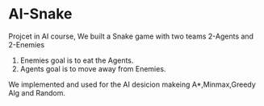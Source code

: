 # AI-Snake
Projcet in AI course, We built a Snake game with two teams 2-Agents and 2-Enemies 
1. Enemies goal is to eat the Agents. 
2. Agents goal is to move away from Enemies. 

We implemented and used for the AI desicion makeing A*,Minmax,Greedy Alg and Random.  

